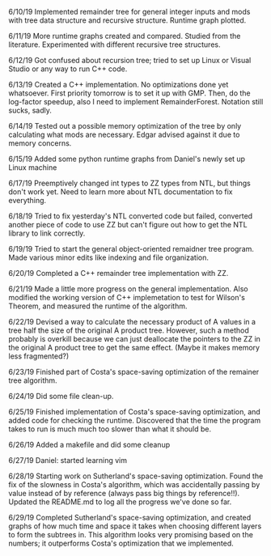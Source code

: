6/10/19
Implemented remainder tree for general integer inputs and mods with tree data structure and recursive structure. Runtime graph plotted.

6/11/19
More runtime graphs created and compared. Studied from the literature. Experimented with different recursive tree structures.

6/12/19
Got confused about recursion tree; tried to set up Linux or Visual Studio or any way to run C++ code.

6/13/19
Created a C++ implementation. No optimizations done yet whatsoever. First priority tomorrow is to set it up with GMP. Then, do the log-factor speedup, also I need to implement RemainderForest. Notation still sucks, sadly.

6/14/19
Tested out a possible memory optimization of the tree by only calculating what mods are necessary. Edgar advised against it due to memory concerns.

6/15/19
Added some python runtime graphs from Daniel's newly set up Linux machine

6/17/19
Preemptively changed int types to ZZ types from NTL, but things don't work yet. Need to learn more about NTL documentation to fix everything.

6/18/19
Tried to fix yesterday's NTL converted code but failed, converted another piece of code to use ZZ but can't figure out how to get the NTL library to link correctly.

6/19/19
Tried to start the general object-oriented remaidner tree program. Made various minor edits like indexing and file organization.

6/20/19
Completed a C++ remainder tree implementation with ZZ.

6/21/19
Made a little more progress on the general implementation. Also modified the working version of C++ implemetation to test for Wilson's Theorem, and measured the runtime of the algorithm.

6/22/19
Devised a way to calculate the necessary product of A values in a tree half the size of the original A product tree. However, such a method probably is overkill because we can just deallocate the pointers to the ZZ in the original A product tree to get the same effect. (Maybe it makes memory less fragmented?)

6/23/19
Finished part of Costa's space-saving optimization of the remainer tree algorithm.

6/24/19
Did some file clean-up.

6/25/19
Finished implementation of Costa's space-saving optimization, and added code for checking the runtime. Discovered that the time the program takes to run is much much too slower than what it should be.

6/26/19
Added a makefile and did some cleanup

6/27/19
Daniel: started learning vim

6/28/19
Starting work on Sutherland's space-saving optimization. Found the fix of the slowness in Costa's algorithm, which was accidentally passing by value instead of by reference (always pass big things by reference!!). Updated the README.md to log all the progress we've done so far.

6/29/19
Completed Sutherland's space-saving optimization, and created graphs of how much time and space it takes when choosing different layers to form the subtrees in. This algorithm looks very promising based on the numbers; it outperforms Costa's optimization that we implemented.
